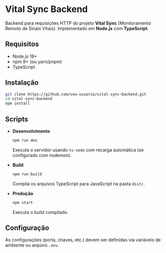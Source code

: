 # Vital Sync Backend

Backend para requisições HTTP do projeto **Vital Sync** (Monitoramento Remoto de Sinais Vitais).
Implementado em **Node.js** com **TypeScript**.

## Requisitos

* Node.js 18+
* npm 9+ (ou yarn/pnpm)
* TypeScript

## Instalação

```bash
git clone https://github.com/seu-usuario/vital-sync-backend.git
cd vital-sync-backend
npm install
```

## Scripts

* **Desenvolvimento**

  ```bash
  npm run dev
  ```

  Executa o servidor usando `ts-node` com recarga automática (se configurado com nodemon).

* **Build**

  ```bash
  npm run build
  ```

  Compila os arquivos TypeScript para JavaScript na pasta `dist/`.

* **Produção**

  ```bash
  npm start
  ```

  Executa o build compilado.

## Configuração

As configurações (porta, chaves, etc.) devem ser definidas via variáveis de ambiente ou arquivo `.env`.